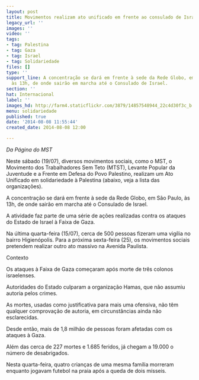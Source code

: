 ```yaml
---
layout: post
title: Movimentos realizam ato unificado em frente ao consulado de Israel em SP
legacy_url: ''
images: ''
video: ''
tags:
- tag: Palestina
- tag: Gaza
- tag: Israel
- tag: Solidariedade
files: []
type: ''
support_line: A concentração se dará em frente à sede da Rede Globo, em São Paulo,
  às 13h, de onde sairão em marcha até o Consulado de Israel.
section: ''
hat: Internacional
label: ''
images_hd: http://farm4.staticflickr.com/3879/14857548944_22c4d30f3c_b.jpg
menu: solidariedade
published: true
date: '2014-08-08 11:55:44'
created_date: 2014-08-08 12:00

---
```

<p><em>Da P&aacute;gina do MST</em></p>

<p>Neste s&aacute;bado (19/07), diversos movimentos sociais, como o MST, o Movimento dos Trabalhadores Sem Teto (MTST), Levante Popular da Juventude e a Frente em Defesa do Povo Palestino, realizam um Ato Unificado em solidariedade &agrave; Palestina (abaixo, veja a lista das organiza&ccedil;&otilde;es).</p>

<p>A concentra&ccedil;&atilde;o se dar&aacute; em frente &agrave; sede da Rede Globo, em S&atilde;o Paulo, &agrave;s 13h, de onde sair&atilde;o em marcha at&eacute; o Consulado de Israel.</p>

<p>A atividade faz parte de uma s&eacute;rie de a&ccedil;&otilde;es realizadas contra os ataques do Estado de Israel &agrave; Faixa de Gaza.</p>

<p>Na &uacute;ltima quarta-feira (15/07), cerca de 500 pessoas fizeram uma vig&iacute;lia no bairro Higien&oacute;polis. Para a pr&oacute;xima sexta-feira (25), os movimentos sociais pretendem realizar outro ato massivo na Avenida Paulista.</p>

<p>Contexto</p>

<p>Os ataques &agrave; Faixa de Gaza come&ccedil;aram ap&oacute;s morte de tr&ecirc;s colonos israelenses.</p>

<p>Autoridades do Estado culparam a organiza&ccedil;&atilde;o Hamas, que n&atilde;o assumiu autoria pelos crimes.</p>

<p>As mortes, usadas como justificativa para mais uma ofensiva, n&atilde;o t&ecirc;m qualquer comprova&ccedil;&atilde;o de autoria, em circunst&acirc;ncias ainda n&atilde;o esclarecidas.</p>

<p>Desde ent&atilde;o, mais de 1,8 milh&atilde;o de pessoas foram afetadas com os ataques &agrave; Gaza.</p>

<p>Al&eacute;m das cerca de 227 mortes e 1.685 feridos, j&aacute; chegam a 19.000 o n&uacute;mero de desabrigados.&nbsp;</p>

<p>Nesta quarta-feira, quatro crian&ccedil;as de uma mesma fam&iacute;lia morreram enquanto jogavam futebol na praia ap&oacute;s a queda de dois m&iacute;sseis.</p>
